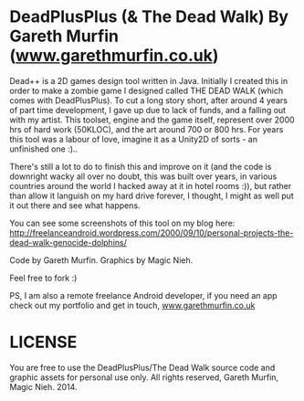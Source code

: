 DeadPlusPlus (& The Dead Walk) By Gareth Murfin (www.garethmurfin.co.uk)
====================================================

Dead++ is a 2D games design tool written in Java. Initially I created this in order to make a zombie game I designed called THE DEAD WALK (which comes with DeadPlusPlus). To cut a long story short, after around 4 years of part time development, I gave up due to lack of funds, and a falling out with my artist. 
This toolset, engine and the game itself, represent over 2000 hrs of hard work (50KLOC), and the art around 700 or 800 hrs. For years this tool was a labour of love, imagine it as a Unity2D of sorts - an unfinished one :)..

There's still a lot to do to finish this and improve on it (and the code is downright wacky all over no doubt, this was built over years, in various countries around the world I hacked away at it in hotel rooms :)), but rather than allow it languish on my hard drive forever, I thought, I might as well put it out there and see what happens.

You can see some screenshots of this tool on my blog here: http://freelanceandroid.wordpress.com/2000/09/10/personal-projects-the-dead-walk-genocide-dolphins/

Code by Gareth Murfin.
Graphics by Magic Nieh.

Feel free to fork :)

PS, I am also a remote freelance Android developer, if you need an app check out my portfolio and get in touch, www.garethmurfin.co.uk

LICENSE
====================================================
You are free to use the DeadPlusPlus/The Dead Walk source code and graphic assets for personal use only. All rights reserved, Gareth Murfin, Magic Nieh. 2014.


